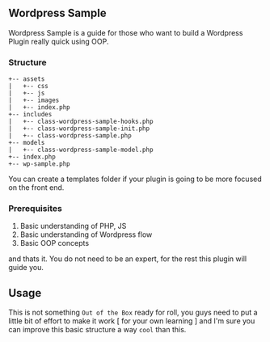 ## Wordpress Sample
Wordpress Sample is a guide for those who want to build a Wordpress Plugin really quick
using OOP.

### Structure

```
+-- assets
|   +-- css
|   +-- js
|   +-- images
|   +-- index.php
+-- includes
|   +-- class-wordpress-sample-hooks.php
|   +-- class-wordpress-sample-init.php
|   +-- class-wordpress-sample.php
+-- models
|   +-- class-wordpress-sample-model.php
+-- index.php
+-- wp-sample.php
```

You can create a templates folder if your plugin is going to be more focused on the front end.

### Prerequisites

1. Basic understanding of PHP, JS
1. Basic understanding of Wordpress flow
2. Basic OOP concepts

and thats it. You do not need to be an expert, for the rest this plugin will guide you.

## Usage

This is not something ```Out of the Box``` ready for roll, you guys need to put a little bit of effort
to make it work [ for your own learning ] and I'm sure you can improve this basic structure a way
```cool``` than this.
